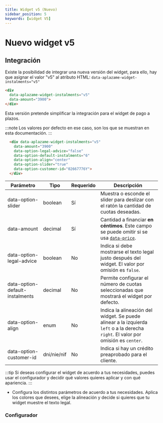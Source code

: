 ```yaml
---
title: Widget v5 (Nuevo)
sidebar_position: 5
keywords: [widget V5]
---
```


# Nuevo widget v5

## Integración 
Existe la posibilidad de integrar una nueva versión del widget, para ello, hay que asignar el valor "v5" al atributo HTML: `data-aplazame-widget-instalments="v5"`

```html
<div 
  data-aplazame-widget-instalments="v5"
  data-amount="3900">
</div>
```

Esta versión pretende simplificar la integración para el widget de pago a plazos.

<div className="widget-container">
  <div data-aplazame-widget-instalments="v5"
    data-amount="3900"
    data-option-legal-advice="false"
    data-option-default-instalments="6"
    data-option-align="center"
    data-option-slider="true"
    data-option-customer-id="02667776Y">
  </div>
</div>

:::note
Los valores por defecto en ese caso, son los que se muestran en esta documentación.
:::

``` html
  <div data-aplazame-widget-instalments="v5"
    data-amount="3900"
    data-option-legal-advice="false"
    data-option-default-instalments="6"
    data-option-align="center"
    data-option-slider="true"
    data-option-customer-id="02667776Y">
  </div>
```

|<t id="table.parameter">Parámetro</t> | <t id="table.type">Tipo</t> | <t id="table.required">Requerido</t> | <t id="table.description">Descripción</t>|
|---------|---------|---------|---------|
|data-option-slider | boolean | Sí | Muestra o esconde el slider para deslizar con el ratón la cantidad de cuotas deseadas.
|data-amount | decimal | <t id="docs.yes">Sí</t> | Cantidad a financiar **en céntimos**. Este campo se puede omitir si se usa [`data-price`](../../widget#precio-variable).
|data-option-legal-advice | boolean | No | Indica si debe mostrarse el texto legal justo después del widget. El valor por omisión es `false`.
|data-option-default-instalments | decimal | No | Permite configurar el número de cuotas seleccionadas que mostrará el widget por defecto.
|data-option-align | enum | No | Indica la alineación del widget. Se puede alinear a la izquierda `left` o a la derecha `right`. El valor por omisión es `center`.
|data-option-customer-id | dni/nie/nif | No | Indica si hay un crédito preaprobado para el cliente.


:::tip
Si deseas configurar el widget de acuerdo a tus necesidades, puedes usar el configurador y decidir qué valores quieres aplicar y con qué apariencia.
:::

- Configura los distintos parámetros de acuerdo a tus necesidades. Aplica los colores que desees, elige la alineación y decide si quieres que tu widget muestre el texto legal.


### Configurador

<WidgetSimulator
  data-aplazame-widget-instalments="v5"
  data-amount="14900"
  data-country="ES"
  data-currency="EUR"
  data-option-align="center"
  data-option-legal-advice="true"
  data-option-slider="true"
/>
